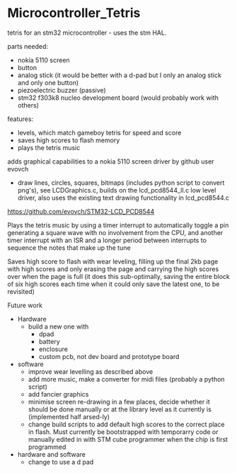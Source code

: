 # Microcontroller_Tetris

tetris for an stm32 microcontroller - uses the stm HAL.

parts needed:
- nokia 5110 screen
- button
- analog stick (it would be better with a d-pad but I only an analog stick and only one button)
- piezoelectric buzzer (passive)
- stm32 f303k8 nucleo development board (would probably work with others)

features:
- levels, which match gameboy tetris for speed and score
- saves high scores to flash memory
- plays the tetris music

adds graphical capabilities to a nokia 5110 screen driver by github user evovch
- draw lines, circles, squares, bitmaps (includes python script to convert png's), see LCDGraphics.c, builds on the lcd_pcd8544_ll.c low level driver, also uses the existing text drawing functionality in lcd_pcd8544.c

https://github.com/evovch/STM32-LCD_PCD8544


Plays the tetris music by using a timer interrupt to automatically toggle a pin generating a square wave with no involvement from the CPU, and another timer interrupt with an ISR and a longer period between interrupts to sequence the notes that make up the tune

Saves high score to flash with wear leveling, filling up the final 2kb page with high scores and only erasing the page and carrying the high scores over when the page is full (it does this sub-optimally, saving the entire block of six high scores each time when it could only save the latest one, to be revisited)

Future work
- Hardware
  - build a new one with
    - dpad
    - battery
    - enclosure
    - custom pcb, not dev board and prototype board
- software
  - improve wear levelling as described above
  - add more music, make a converter for midi files (probably a python script)
  - add fancier graphics
  - minimise screen re-drawing in a few places, decide whether it should be done manually or at the library level as it currently is (implemented half arsed-ly)
  - change build scripts to add default high scores to the correct place in flash. Must currently be bootstrapped with temporarry code or manually edited in with STM cube programmer when the chip is first programmed
- hardware and software
  - change to use a d pad
